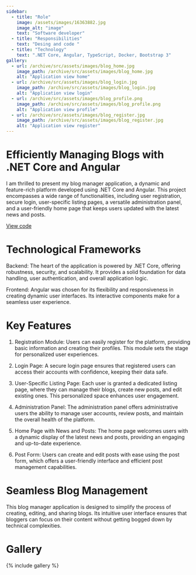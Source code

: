 ```yaml
---
sidebar:
  - title: "Role"
    image: /assets/images/16363882.jpg
    image_alt: "image"
    text: "Software developer"
  - title: "Responsibilities"
    text: "Desing and code "
  - title: "Technology"
    text: ".NET Core, Angular, TypeScript, Docker, Bootstrap 3"
gallery:
  - url: /archive/src/assets/images/blog_home.jpg
    image_path: /archive/src/assets/images/blog_home.jpg
    alt: "Application view home"
  - url: /archive/src/assets/images/blog_login.jpg
    image_path: /archive/src/assets/images/blog_login.jpg
    alt: "Application view login"
  - url: /archive/src/assets/images/blog_profile.png
    image_path: /archive/src/assets/images/blog_profile.png
    alt: "Application view profile"
  - url: /archive/src/assets/images/blog_register.jpg
    image_path: /archive/src/assets/images/blog_register.jpg
    alt: "Application view register"
---
```



# Efficiently Managing Blogs with .NET Core and Angular

I am thrilled to present my blog manager application, a dynamic and feature-rich platform developed using .NET Core and Angular. This project encompasses a wide range of functionalities, including user registration, secure login, user-specific listing pages, a versatile administration panel, and a user-friendly home page that keeps users updated with the latest news and posts.

<a href="https://github.com/Ziumper/Demo-Blog-Manager/" class="btn btn--inverse"><i class="fab fa-fw fa-github" aria-hidden="true"></i> View code</a>

# Technological Frameworks

Backend: The heart of the application is powered by .NET Core, offering robustness, security, and scalability. It provides a solid foundation for data handling, user authentication, and overall application logic.

Frontend: Angular was chosen for its flexibility and responsiveness in creating dynamic user interfaces. Its interactive components make for a seamless user experience.

# Key Features

1. Registration Module: Users can easily register for the platform, providing basic information and creating their profiles. This module sets the stage for personalized user experiences.

2. Login Page: A secure login page ensures that registered users can access their accounts with confidence, keeping their data safe.

3. User-Specific Listing Page: Each user is granted a dedicated listing page, where they can manage their blogs, create new posts, and edit existing ones. This personalized space enhances user engagement.

4. Administration Panel: The administration panel offers administrative users the ability to manage user accounts, review posts, and maintain the overall health of the platform.

5. Home Page with News and Posts: The home page welcomes users with a dynamic display of the latest news and posts, providing an engaging and up-to-date experience.

6. Post Form: Users can create and edit posts with ease using the post form, which offers a user-friendly interface and efficient post management capabilities.

# Seamless Blog Management

This blog manager application is designed to simplify the process of creating, editing, and sharing blogs. Its intuitive user interface ensures that bloggers can focus on their content without getting bogged down by technical complexities.

# Gallery 

{% include gallery %}
